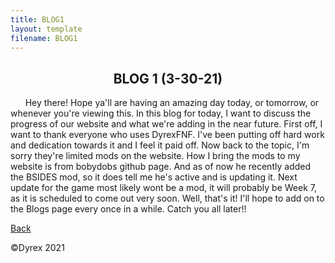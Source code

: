 ```yaml
---
title: BLOG1
layout: template
filename: BLOG1
--- 
```

<h2 style="text-align: center;"><strong>BLOG 1 (3-30-21)</strong></h2>
<p>&nbsp; &nbsp; &nbsp; Hey there! Hope ya'll are having an amazing day today, or tomorrow, or whenever you're viewing this. In this blog for today, I want to discuss the progress of our website and what we're adding in the near future. First off, I want to thank everyone who uses DyrexFNF. I've been putting off hard work and dedication towards it and I feel it paid off. Now back to the topic, I'm sorry they're limited mods on the website. How I bring the mods to my website is from bobydobs github page. And as of now he recently added the BSIDES mod, so it does tell me he's active and is updating it. Next update for the game most likely wont be a mod, it will probably be Week 7, as it is scheduled to come out very soon. Well, that's it! I'll hope to add on to the Blogs page every once in a while. Catch you all later!!</p>
<p><a href="https://dyrexfnf.github.io/FNF/BLOG">Back</a></p>
<p>&copy;Dyrex 2021</p>
<p style="text-align: center;">&nbsp;</p>
